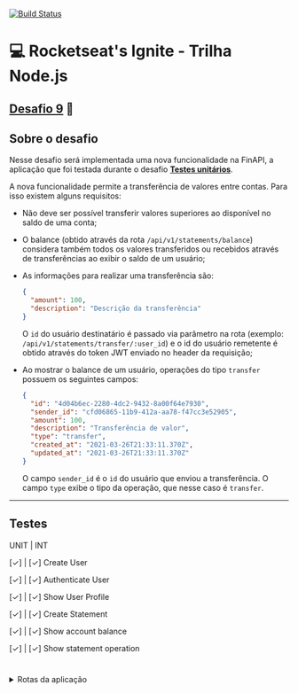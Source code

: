 [![Build Status](https://travis-ci.com/magujun/ignite-nodejs-desafio9.svg?branch=main)](https://travis-ci.com/magujun/ignite-nodejs-desafio9)

# 💻 Rocketseat's Ignite - Trilha Node.js

## [Desafio 9](https://www.notion.so/Desafio-01-Transfer-ncias-com-a-FinAPI-5e1dbfc0bd66420f85f6a4948ad727c2) 🚀

## Sobre o desafio

Nesse desafio será implementada uma nova funcionalidade na FinAPI, a aplicação que foi testada durante o desafio **[Testes unitários](https://www.notion.so/Desafio-01-Testes-unit-rios-0321db2af07e4b48a85a1e4e360fcd11)**.

A nova funcionalidade permite a transferência de valores entre contas.
Para isso existem alguns requisitos:

- Não deve ser possível transferir valores superiores ao disponível no saldo de uma conta;
- O balance (obtido através da rota `/api/v1/statements/balance`) considera também todos os valores transferidos ou recebidos através de transferências ao exibir o saldo de um usuário;
- As informações para realizar uma transferência são:

  ```json
  {
    "amount": 100,
    "description": "Descrição da transferência"
  }
  ```

  O `id` do usuário destinatário é passado via parâmetro na rota (exemplo: `/api/v1/statements/transfer/:user_id`) e o id do usuário remetente é obtido através do token JWT enviado no header da requisição;

- Ao mostrar o balance de um usuário, operações do tipo `transfer` possuem os seguintes campos:

  ```json
  {
    "id": "4d04b6ec-2280-4dc2-9432-8a00f64e7930",
    "sender_id": "cfd06865-11b9-412a-aa78-f47cc3e52905",
    "amount": 100,
    "description": "Transferência de valor",
    "type": "transfer",
    "created_at": "2021-03-26T21:33:11.370Z",
    "updated_at": "2021-03-26T21:33:11.370Z"
  }
  ```

  O campo `sender_id` é o `id` do usuário que enviou a transferência.
  O campo `type` exibe o tipo da operação, que nesse caso é `transfer`.

---

## Testes

UNIT | INT

[✓] | [✓] Create User

[✓] | [✓] Authenticate User

[✓] | [✓] Show User Profile

[✓] | [✓] Create Statement

[✓] | [✓] Show account balance

[✓] | [✓] Show statement operation

#

<details>

<summary>Rotas da aplicação</summary>

<details>
<summary>POST `/api/v1/users`</summary>

A rota recebe `name`, `email` e `password` dentro do corpo da requisição, salva o usuário criado no banco e retorna uma resposta vazia com status `201`.</details>

<details>
<summary>POST `/api/v1/sessions`</summary>

A rota recebe `email` e `password` no corpo da requisição e retorna os dados do usuário autenticado junto à um token JWT.
Essa aplicação não possui refresh token, ou seja, o token criado dura apenas 1 dia e deve ser recriado após o período mencionado.</details>

<details>
<summary>GET `/api/v1/profile`</summary>

A rota recebe um token JWT pelo header da requisição e retorna as informações do usuário autenticado.</details>

<details>
<summary>GET `/api/v1/statements/balance`</summary>

A rota recebe um token JWT pelo header da requisição e retorna uma lista com todas as operações de depósito, saque e transferência do usuário autenticado e também o saldo total da conta numa propriedade `balance`.</details>

<details>
<summary>POST `/api/v1/statements/deposit`</summary>

A rota recebe um token JWT pelo header e `amount` e `description` no corpo da requisição, registra a operação de depósito do valor e retorna as informações do depósito criado com status `201`.</details>

<details>
<summary>POST `/api/v1/statements/withdraw`</summary>

A rota recebe um token JWT pelo header e `amount` e `description` no corpo da requisição, registra a operação de saque do valor (caso o usuário possua saldo válido) e retorna as informações do saque criado com status `201`.</details>

<details>
<summary>GET `/api/v1/statements/:statement_id`</summary>

A rota recebe um token JWT pelo header e o id de uma operação registrada (saque ou depósito) na URL da rota e retorna as informações da operação encontrada.</details>

<details>
<summary>GET `/api/v1/statements/transfers/:user_id`</summary>

A rota recebe um token JWT pelo header para identificar o remetente e o id de outro usuário na URL da rota como parâmetro para o identificar o destinatário e assim registrar a operação de transferência.</details>

</details>
